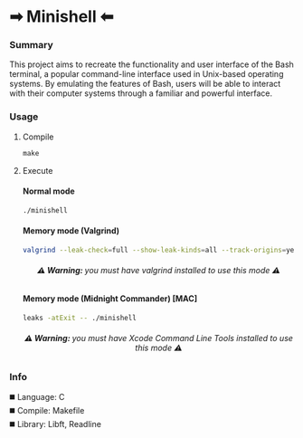 # ➡︎ Minishell ⬅︎

### Summary
This project aims to recreate the functionality and user interface of the Bash terminal, 
a popular command-line interface used in Unix-based operating systems. By emulating the 
features of Bash, users will be able to interact with their computer systems through 
a familiar and powerful interface.

### Usage
1) Compile
   ```makefile
   make
   ```
2) Execute
   #### Normal mode
   ```bash
   ./minishell
   ```
   #### Memory mode (Valgrind)
   ```bash
   valgrind --leak-check=full --show-leak-kinds=all --track-origins=yes ./minishell
   ```
   <div align="center"> <h6> <p> <b> ⚠️ Warning: </b> you must have valgrind installed to use this mode ⚠️ </p> </h6> </div>

   #### Memory mode (Midnight Commander) [MAC]
   ```bash
   leaks -atExit -- ./minishell
   ```
   <div align="center"> <h6> <p> <b> ⚠️ Warning: </b> you must have Xcode Command Line Tools installed to use this mode ⚠️ </p> </h6> </div>
   
### Info
◼️ Language: C
<br>
◼️ Compile: Makefile
<br>
◼️ Library: Libft, Readline
